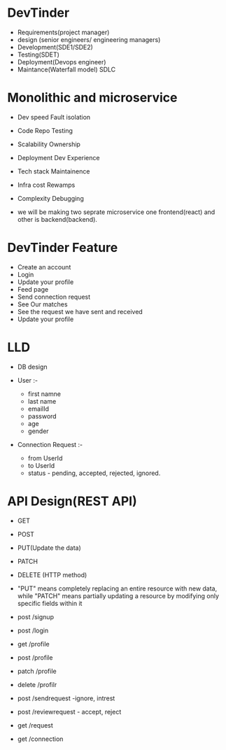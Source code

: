 # DevTinder
- Requirements(project manager)
- design (senior engineers/ engineering managers)
- Development(SDE1/SDE2)
- Testing(SDET)
- Deployment(Devops engineer)
- Maintance(Waterfall model) SDLC

# Monolithic and microservice
- Dev speed      Fault isolation
- Code Repo      Testing
- Scalability    Ownership
- Deployment     Dev Experience
- Tech stack     Maintainence
- Infra cost     Rewamps
- Complexity     Debugging

- we will be making two seprate microservice one frontend(react) and other is backend(backend).

# DevTinder Feature
- Create an account
- Login
- Update your profile
- Feed page
- Send connection request
- See Our matches
- See the request we have sent and received
- Update your profile

# LLD
- DB design
- User :-
  - first namne
  - last name
  - emailId
  - password
  - age
  - gender

- Connection Request :-
  - from UserId
  - to UserId
  - status - pending, accepted, rejected, ignored.

# API Design(REST API)
- GET
- POST
- PUT(Update the data)
- PATCH
- DELETE (HTTP method)
- "PUT" means completely replacing an entire resource with new  data, while "PATCH" means partially updating a resource by modifying only specific fields within it

- post /signup
- post /login
- get /profile
- post /profile
- patch /profile
- delete /profilr
- post /sendrequest -ignore, intrest
- post /reviewrequest - accept, reject
- get /request
- get /connection 
